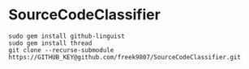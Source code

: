 # SourceCodeClassifier

```
sudo gem install github-linguist
sudo gem install thread
git clone --recurse-submodule https://GITHUB_KEY@github.com/freek9807/SourceCodeClassifier.git
```
